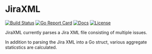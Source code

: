 # JiraXML

[![Build Status][build-status-svg]][build-status-url]
[![Go Report Card][goreport-svg]][goreport-url]
[![Docs][docs-godoc-svg]][docs-godoc-url]
[![License][license-svg]][license-url]

 [build-status-svg]: https://github.com/grokify/go-jiraxml/workflows/test/badge.svg
 [build-status-url]: https://github.com/grokify/go-jiraxml/actions
 [goreport-svg]: https://goreportcard.com/badge/github.com/grokify/go-jiraxml
 [goreport-url]: https://goreportcard.com/report/github.com/grokify/go-jiraxml
 [docs-godoc-svg]: https://pkg.go.dev/badge/github.com/grokify/go-jiraxml
 [docs-godoc-url]: https://pkg.go.dev/github.com/grokify/go-jiraxml
 [license-svg]: https://img.shields.io/badge/license-MIT-blue.svg
 [license-url]: https://github.com/grokify/go-jiraxml/blob/master/LICENSE

JiraXML currently parses a Jira XML file consisting of multiple issues.

In addition to parsing the Jira XML into a Go struct, various aggregate staticstics are calculated.